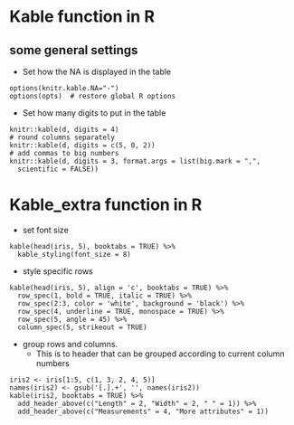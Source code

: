 # Kable function in R
## some general settings 
- Set how the NA is displayed in the table
```{r}
options(knitr.kable.NA="-")
options(opts)  # restore global R options
```

- Set how many digits to put in the table
```{r}
knitr::kable(d, digits = 4)
# round columns separately
knitr::kable(d, digits = c(5, 0, 2))
# add commas to big numbers
knitr::kable(d, digits = 3, format.args = list(big.mark = ",",
  scientific = FALSE))
```

# Kable_extra function in R
- set font size
```{r}
kable(head(iris, 5), booktabs = TRUE) %>%
  kable_styling(font_size = 8)
```
- style specific rows
```{r}
kable(head(iris, 5), align = 'c', booktabs = TRUE) %>%
  row_spec(1, bold = TRUE, italic = TRUE) %>% 
  row_spec(2:3, color = 'white', background = 'black') %>%
  row_spec(4, underline = TRUE, monospace = TRUE) %>% 
  row_spec(5, angle = 45) %>% 
  column_spec(5, strikeout = TRUE)
```
- group rows and columns.
  - This is to header that can be grouped according to current column numbers
```{r}
iris2 <- iris[1:5, c(1, 3, 2, 4, 5)]
names(iris2) <- gsub('[.].+', '', names(iris2))
kable(iris2, booktabs = TRUE) %>%
  add_header_above(c("Length" = 2, "Width" = 2, " " = 1)) %>% 
  add_header_above(c("Measurements" = 4, "More attributes" = 1))
```

